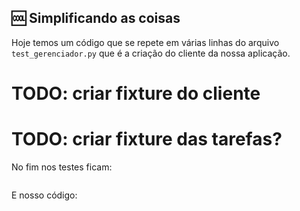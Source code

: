 ## :cool: Simplificando as coisas

Hoje temos um código que se repete em várias linhas do arquivo `test_gerenciador.py` que é a criação do cliente da nossa aplicação.

# TODO: criar fixture do cliente
# TODO: criar fixture das tarefas?


No fim nos testes ficam:

```python

```

E nosso código:

```python
```
